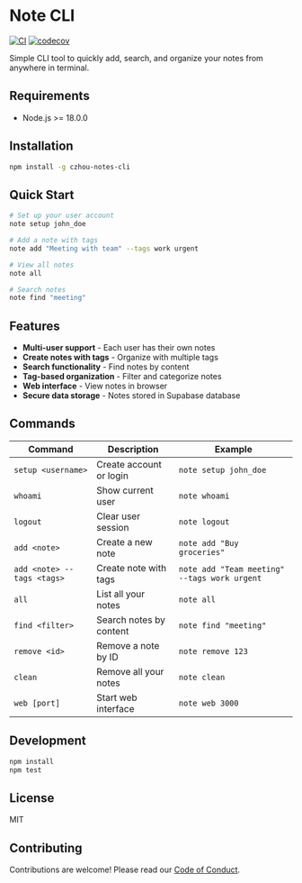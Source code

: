 # Note CLI

[![CI](https://github.com/chloezhoudev/czhou-notes-cli/actions/workflows/ci.yml/badge.svg)](https://github.com/chloezhoudev/czhou-notes-cli/actions/workflows/ci.yml)
[![codecov](https://codecov.io/gh/chloezhoudev/czhou-notes-cli/branch/main/graph/badge.svg)](https://codecov.io/gh/chloezhoudev/czhou-notes-cli)

Simple CLI tool to quickly add, search, and organize your notes from anywhere in terminal.

## Requirements
- Node.js >= 18.0.0

## Installation
```bash
npm install -g czhou-notes-cli
```

## Quick Start
```bash
# Set up your user account
note setup john_doe

# Add a note with tags
note add "Meeting with team" --tags work urgent

# View all notes
note all

# Search notes
note find "meeting"
```

## Features
- **Multi-user support** - Each user has their own notes
- **Create notes with tags** - Organize with multiple tags
- **Search functionality** - Find notes by content
- **Tag-based organization** - Filter and categorize notes
- **Web interface** - View notes in browser
- **Secure data storage** - Notes stored in Supabase database

## Commands

| Command | Description | Example |
|---------|-------------|---------|
| `setup <username>` | Create account or login | `note setup john_doe` |
| `whoami` | Show current user | `note whoami` |
| `logout` | Clear user session | `note logout` |
| `add <note>` | Create a new note | `note add "Buy groceries"` |
| `add <note> --tags <tags>` | Create note with tags | `note add "Team meeting" --tags work urgent` |
| `all` | List all your notes | `note all` |
| `find <filter>` | Search notes by content | `note find "meeting"` |
| `remove <id>` | Remove a note by ID | `note remove 123` |
| `clean` | Remove all your notes | `note clean` |
| `web [port]` | Start web interface | `note web 3000` |

## Development
```bash
npm install
npm test
```

## License
MIT

## Contributing
Contributions are welcome! Please read our [Code of Conduct](CODE_OF_CONDUCT.md).
